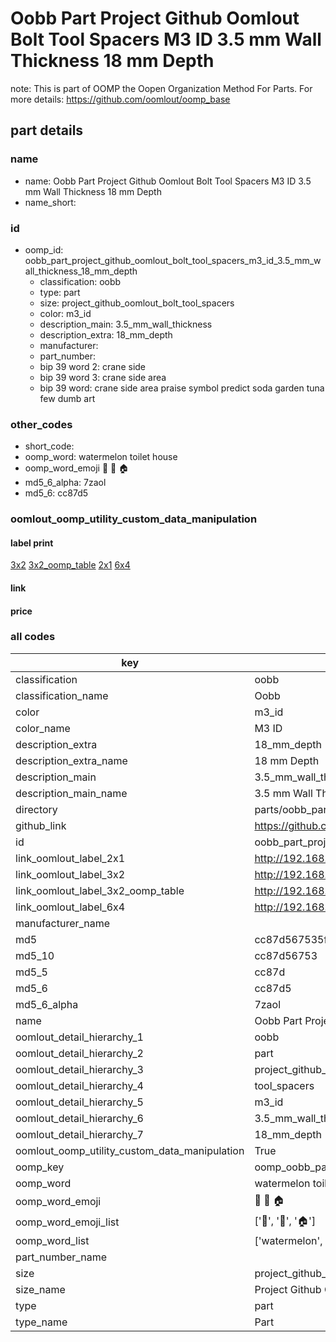 # Oobb Part Project Github Oomlout Bolt Tool Spacers M3 ID 3.5 mm Wall Thickness 18 mm Depth  

note: This is part of OOMP the Oopen Organization Method For Parts. For more details: https://github.com/oomlout/oomp_base

##  part details
  







### name
* name: Oobb Part Project Github Oomlout Bolt Tool Spacers M3 ID 3.5 mm Wall Thickness 18 mm Depth
* name_short: 
### id
* oomp_id: oobb_part_project_github_oomlout_bolt_tool_spacers_m3_id_3.5_mm_wall_thickness_18_mm_depth
  * classification: oobb
  * type: part
  * size: project_github_oomlout_bolt_tool_spacers
  * color: m3_id
  * description_main: 3.5_mm_wall_thickness
  * description_extra: 18_mm_depth
  * manufacturer: 
  * part_number: 
  * bip 39 word 2: crane side
  * bip 39 word 3: crane side area
  * bip 39 word: crane side area praise symbol predict soda garden tuna few dumb art

### other_codes
* short_code: 
* oomp_word: watermelon toilet house
* oomp_word_emoji :watermelon: :toilet: :house:
* md5_6_alpha: 7zaol
* md5_6: cc87d5






### oomlout_oomp_utility_custom_data_manipulation
#### label print
[3x2](http://192.168.1.245:1112/?label=oomp%207zaol)
[3x2_oomp_table](http://192.168.1.108:1112/?label=oomp%207zaol)
[2x1](http://192.168.1.242:1112/?label=oomp%207zaol)
[6x4](http://192.168.1.55:1112/?label=oomp%207zaol)    

#### link

                              

#### price







### all codes 
| key | value |  
| --- | --- |  
| classification | oobb |  
| classification_name | Oobb |  
| color | m3_id |  
| color_name | M3 ID |  
| description_extra | 18_mm_depth |  
| description_extra_name | 18 mm Depth |  
| description_main | 3.5_mm_wall_thickness |  
| description_main_name | 3.5 mm Wall Thickness |  
| directory | parts/oobb_part_project_github_oomlout_bolt_tool_spacers_m3_id_3.5_mm_wall_thickness_18_mm_depth |  
| github_link | https://github.com/oomlout/oomlout_oomp_part_src/tree/main/parts/oobb_part_project_github_oomlout_bolt_tool_spacers_m3_id_3.5_mm_wall_thickness_18_mm_depth |  
| id | oobb_part_project_github_oomlout_bolt_tool_spacers_m3_id_3.5_mm_wall_thickness_18_mm_depth |  
| link_oomlout_label_2x1 | http://192.168.1.242:1112/?label=oomp%207zaol |  
| link_oomlout_label_3x2 | http://192.168.1.245:1112/?label=oomp%207zaol |  
| link_oomlout_label_3x2_oomp_table | http://192.168.1.108:1112/?label=oomp%207zaol |  
| link_oomlout_label_6x4 | http://192.168.1.55:1112/?label=oomp%207zaol |  
| manufacturer_name |  |  
| md5 | cc87d567535fb9c6a6ee3a9816b1f992 |  
| md5_10 | cc87d56753 |  
| md5_5 | cc87d |  
| md5_6 | cc87d5 |  
| md5_6_alpha | 7zaol |  
| name | Oobb Part Project Github Oomlout Bolt Tool Spacers M3 ID 3.5 mm Wall Thickness 18 mm Depth |  
| oomlout_detail_hierarchy_1 | oobb |  
| oomlout_detail_hierarchy_2 | part |  
| oomlout_detail_hierarchy_3 | project_github_bolt |  
| oomlout_detail_hierarchy_4 | tool_spacers |  
| oomlout_detail_hierarchy_5 | m3_id |  
| oomlout_detail_hierarchy_6 | 3.5_mm_wall_thickness |  
| oomlout_detail_hierarchy_7 | 18_mm_depth |  
| oomlout_oomp_utility_custom_data_manipulation | True |  
| oomp_key | oomp_oobb_part_project_github_oomlout_bolt_tool_spacers_m3_id_3.5_mm_wall_thickness_18_mm_depth |  
| oomp_word | watermelon toilet house |  
| oomp_word_emoji | :watermelon: :toilet: :house: |  
| oomp_word_emoji_list | [':watermelon:', ':toilet:', ':house:'] |  
| oomp_word_list | ['watermelon', 'toilet', 'house'] |  
| part_number_name |  |  
| size | project_github_oomlout_bolt_tool_spacers |  
| size_name | Project Github Oomlout Bolt Tool Spacers |  
| type | part |  
| type_name | Part |  
